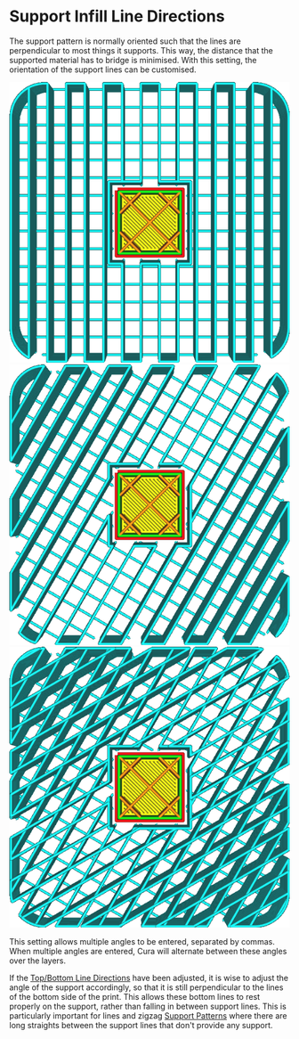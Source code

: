 Support Infill Line Directions
====
The support pattern is normally oriented such that the lines are perpendicular to most things it supports. This way, the distance that the supported material has to bridge is minimised. With this setting, the orientation of the support lines can be customised.


![An angle of 0°](images/support_infill_angle_0.png)
![An angle of 30°](images/support_infill_angle_30.png)
![Alternating between 30° and 60°](images/support_infill_angles.png)

This setting allows multiple angles to be entered, separated by commas. When multiple angles are entered, Cura will alternate between these angles over the layers.

If the [Top/Bottom Line Directions](skin_angles.md) have been adjusted, it is wise to adjust the angle of the support accordingly, so that it is still perpendicular to the lines of the bottom side of the print. This allows these bottom lines to rest properly on the support, rather than falling in between support lines. This is particularly important for lines and zigzag [Support Patterns](support_pattern.md) where there are long straights between the support lines that don't provide any support.